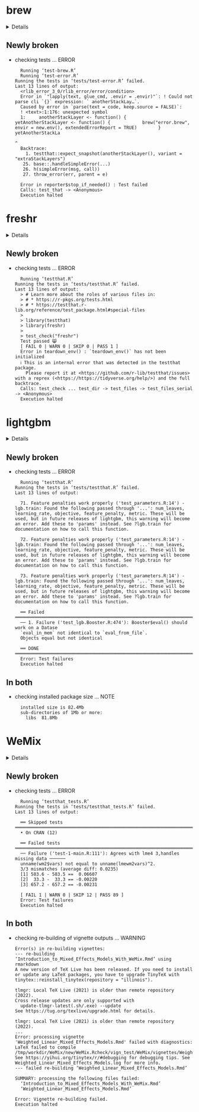 # brew

<details>

* Version: 1.0-7
* GitHub: NA
* Source code: https://github.com/cran/brew
* Date/Publication: 2022-02-04 11:50:02 UTC
* Number of recursive dependencies: 31

Run `cloud_details(, "brew")` for more info

</details>

## Newly broken

*   checking tests ... ERROR
    ```
      Running ‘test-brew.R’
      Running ‘test-error.R’
    Running the tests in ‘tests/test-error.R’ failed.
    Last 13 lines of output:
      <rlib_error_3_0/rlib_error/error/condition>
      Error in `"lapply(text, glue_cmd, .envir = .envir)"`: ! Could not parse cli `{}` expression: ` anotherStackLay…`.
      Caused by error in `parse(text = code, keep.source = FALSE)`:
      ! <text>:1:176: unexpected symbol
      1:     anotherStackLayer <- function() {        yetAnotherStackLayer <- function() {            brew("error.brew", envir = new.env(), extendedErrorReport = TRUE)        }        yetAnotherStackLa
                                                                                                                                                                                         ^
      Backtrace:
        1. testthat::expect_snapshot(anotherStackLayer(), variant = "extraStackLayers")
       25. base::.handleSimpleError(...)
       26. h(simpleError(msg, call))
       27. throw_error(err, parent = e)
      
      Error in reporter$stop_if_needed() : Test failed
      Calls: test_that -> <Anonymous>
      Execution halted
    ```

# freshr

<details>

* Version: 1.0.1
* GitHub: https://github.com/shawnlinxl/freshr
* Source code: https://github.com/cran/freshr
* Date/Publication: 2022-08-27 08:22:37 UTC
* Number of recursive dependencies: 31

Run `cloud_details(, "freshr")` for more info

</details>

## Newly broken

*   checking tests ... ERROR
    ```
      Running ‘testthat.R’
    Running the tests in ‘tests/testthat.R’ failed.
    Last 13 lines of output:
      > # Learn more about the roles of various files in:
      > # * https://r-pkgs.org/tests.html
      > # * https://testthat.r-lib.org/reference/test_package.html#special-files
      > 
      > library(testthat)
      > library(freshr)
      > 
      > test_check("freshr")
      Test passed 😸
      [ FAIL 0 | WARN 0 | SKIP 0 | PASS 1 ]
      Error in teardown_env() : `teardown_env()` has not been initialized
      ℹ This is an internal error that was detected in the testthat package.
        Please report it at <https://github.com/r-lib/testthat/issues> with a reprex (<https://https://tidyverse.org/help/>) and the full backtrace.
      Calls: test_check ... test_dir -> test_files -> test_files_serial -> <Anonymous>
      Execution halted
    ```

# lightgbm

<details>

* Version: 3.3.2
* GitHub: https://github.com/Microsoft/LightGBM
* Source code: https://github.com/cran/lightgbm
* Date/Publication: 2022-01-14 13:12:42 UTC
* Number of recursive dependencies: 34

Run `cloud_details(, "lightgbm")` for more info

</details>

## Newly broken

*   checking tests ... ERROR
    ```
      Running ‘testthat.R’
    Running the tests in ‘tests/testthat.R’ failed.
    Last 13 lines of output:
      
      71. Feature penalties work properly ('test_parameters.R:14') - lgb.train: Found the following passed through '...': num_leaves, learning_rate, objective, feature_penalty, metric. These will be used, but in future releases of lightgbm, this warning will become an error. Add these to 'params' instead. See ?lgb.train for documentation on how to call this function.
      
      72. Feature penalties work properly ('test_parameters.R:14') - lgb.train: Found the following passed through '...': num_leaves, learning_rate, objective, feature_penalty, metric. These will be used, but in future releases of lightgbm, this warning will become an error. Add these to 'params' instead. See ?lgb.train for documentation on how to call this function.
      
      73. Feature penalties work properly ('test_parameters.R:14') - lgb.train: Found the following passed through '...': num_leaves, learning_rate, objective, feature_penalty, metric. These will be used, but in future releases of lightgbm, this warning will become an error. Add these to 'params' instead. See ?lgb.train for documentation on how to call this function.
      
      ══ Failed ══════════════════════════════════════════════════════════════════════
      ── 1. Failure ('test_lgb.Booster.R:474'): Booster$eval() should work on a Datase
      `eval_in_mem` not identical to `eval_from_file`.
      Objects equal but not identical
      
      ══ DONE ════════════════════════════════════════════════════════════════════════
      Error: Test failures
      Execution halted
    ```

## In both

*   checking installed package size ... NOTE
    ```
      installed size is 82.4Mb
      sub-directories of 1Mb or more:
        libs  81.8Mb
    ```

# WeMix

<details>

* Version: 3.2.2
* GitHub: https://github.com/American-Institutes-for-Research/WeMix
* Source code: https://github.com/cran/WeMix
* Date/Publication: 2022-09-23 16:40:02 UTC
* Number of recursive dependencies: 130

Run `cloud_details(, "WeMix")` for more info

</details>

## Newly broken

*   checking tests ... ERROR
    ```
      Running ‘testthat_tests.R’
    Running the tests in ‘tests/testthat_tests.R’ failed.
    Last 13 lines of output:
      
      ══ Skipped tests ═══════════════════════════════════════════════════════════════════════════════════════════════════════════════════════════════════════════════════════════════════════════════════════════════════════════════════════════════════════════════════════════════════════════════════════════════════════════════════════════════════════════════════════════════════════════════════════════════════════════════════════════════════════════════════════════════════════════════════════════════════
      • On CRAN (12)
      
      ══ Failed tests ════════════════════════════════════════════════════════════════════════════════════════════════════════════════════════════════════════════════════════════════════════════════════════════════════════════════════════════════════════════════════════════════════════════════════════════════════════════════════════════════════════════════════════════════════════════════════════════════════════════════════════════════════════════════════════════════════════════════════════════════════
      ── Failure ('test-1-main.R:111'): Agrees with lme4 3,handles missing data ──────
      unname(wm2$vars) not equal to unname(lmewm2vars)^2.
      3/3 mismatches (average diff: 0.0235)
      [1] 583.6 - 583.5 ==  0.06607
      [2]  33.3 -  33.3 == -0.00220
      [3] 657.2 - 657.2 == -0.00231
      
      [ FAIL 1 | WARN 0 | SKIP 12 | PASS 89 ]
      Error: Test failures
      Execution halted
    ```

## In both

*   checking re-building of vignette outputs ... WARNING
    ```
    Error(s) in re-building vignettes:
    --- re-building ‘Introduction_to_Mixed_Effects_Models_With_WeMix.Rmd’ using rmarkdown
    A new version of TeX Live has been released. If you need to install or update any LaTeX packages, you have to upgrade TinyTeX with tinytex::reinstall_tinytex(repository = "illinois").
    
    tlmgr: Local TeX Live (2021) is older than remote repository (2022).
    Cross release updates are only supported with
      update-tlmgr-latest(.sh/.exe) --update
    See https://tug.org/texlive/upgrade.html for details.
    
    tlmgr: Local TeX Live (2021) is older than remote repository (2022).
    ...
    Error: processing vignette 'Weighted_Linear_Mixed_Effects_Models.Rmd' failed with diagnostics:
    LaTeX failed to compile /tmp/workdir/WeMix/new/WeMix.Rcheck/vign_test/WeMix/vignettes/Weighted_Linear_Mixed_Effects_Models.tex. See https://yihui.org/tinytex/r/#debugging for debugging tips. See Weighted_Linear_Mixed_Effects_Models.log for more info.
    --- failed re-building ‘Weighted_Linear_Mixed_Effects_Models.Rmd’
    
    SUMMARY: processing the following files failed:
      ‘Introduction_to_Mixed_Effects_Models_With_WeMix.Rmd’
      ‘Weighted_Linear_Mixed_Effects_Models.Rmd’
    
    Error: Vignette re-building failed.
    Execution halted
    ```

